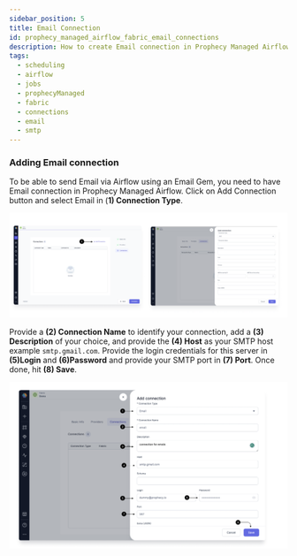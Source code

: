 ```yaml
---
sidebar_position: 5
title: Email Connection
id: prophecy_managed_airflow_fabric_email_connections
description: How to create Email connection in Prophecy Managed Airflow Fabric
tags:
  - scheduling
  - airflow
  - jobs
  - prophecyManaged
  - fabric
  - connections
  - email
  - smtp
---
```


### Adding Email connection

To be able to send Email via Airflow using an Email Gem, you need to have Email connection in Prophecy Managed Airflow. Click on Add Connection button and select Email in (**1) Connection Type**.

![Add_connection](../../img/Add_Connection.png)

Provide a **(2) Connection Name** to identify your connection, add a **(3) Description** of your choice, and provide the **(4) Host** as your SMTP host example `smtp.gmail.com`. Provide the login credentials for this server in **(5)Login** and **(6)Password** and provide your SMTP port in **(7) Port**. Once done, hit **(8) Save**.

![Email_connection](../../img/Email_connection.png)
